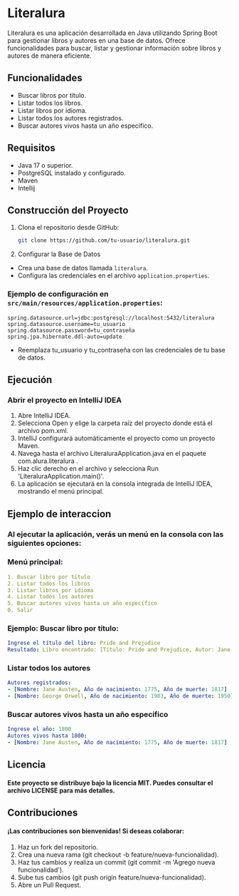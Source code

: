 # Literalura

Literalura es una aplicación desarrollada en Java utilizando Spring Boot para gestionar libros y autores en una base de datos. Ofrece funcionalidades para buscar, listar y gestionar información sobre libros y autores de manera eficiente.

## Funcionalidades

- Buscar libros por título.
- Listar todos los libros.
- Listar libros por idioma.
- Listar todos los autores registrados.
- Buscar autores vivos hasta un año específico.

## Requisitos
- Java 17 o superior.
- PostgreSQL instalado y configurado.
- Maven
- Intellij

## Construcción del Proyecto
1. Clona el repositorio desde GitHub:
   ```bash
   git clone https://github.com/tu-usuario/literalura.git

2. Configurar la Base de Datos
- Crea una base de datos llamada `literalura`.
- Configura las credenciales en el archivo `application.properties`.

### Ejemplo de configuración en `src/main/resources/application.properties`:
```properties
spring.datasource.url=jdbc:postgresql://localhost:5432/literalura
spring.datasource.username=tu_usuario
spring.datasource.password=tu_contraseña
spring.jpa.hibernate.ddl-auto=update
```
- Reemplaza tu_usuario y tu_contraseña con las credenciales de tu base de datos.
   

## Ejecución

### Abrir el proyecto en IntelliJ IDEA

1. Abre IntelliJ IDEA.
2. Selecciona Open y elige la carpeta raíz del proyecto donde está el archivo pom.xml.
3. IntelliJ configurará automáticamente el proyecto como un proyecto Maven.
4. Navega hasta el archivo LiteraluraApplication.java en el paquete com.alura.literalura .
5. Haz clic derecho en el archivo y selecciona Run 'LiteraluraApplication.main()'.
6. La aplicación se ejecutará en la consola integrada de IntelliJ IDEA, mostrando el menú principal.
   

## Ejemplo de interaccion

### Al ejecutar la aplicación, verás un menú en la consola con las siguientes opciones:


### Menú principal:
```yaml
1. Buscar libro por título
2. Listar todos los libros
3. Listar libros por idioma
4. Listar todos los autores
5. Buscar autores vivos hasta un año específico
0. Salir
```

### Ejemplo: Buscar libro por título:
   ```yaml
   Ingrese el título del libro: Pride and Prejudice
   Resultado: Libro encontrado: [Título: Pride and Prejudice, Autor: Jane Austen, Idioma: Inglés]
   ```
### Listar todos los autores
   ```yaml
   Autores registrados:
   - [Nombre: Jane Austen, Año de nacimiento: 1775, Año de muerte: 1817]
   - [Nombre: George Orwell, Año de nacimiento: 1903, Año de muerte: 1950]
   ```

### Buscar autores vivos hasta un año específico
   ```yaml
   Ingrese el año: 1800
   Autores vivos hasta 1800:
   - [Nombre: Jane Austen, Año de nacimiento: 1775, Año de muerte: 1817]
   ```

## Licencia
#### Este proyecto se distribuye bajo la licencia MIT. Puedes consultar el archivo LICENSE para más detalles.

## Contribuciones
#### ¡Las contribuciones son bienvenidas! Si deseas colaborar:
1. Haz un fork del repositorio.
2. Crea una nueva rama (git checkout -b feature/nueva-funcionalidad).
3. Haz tus cambios y realiza un commit (git commit -m 'Agrego nueva funcionalidad').
4. Sube tus cambios (git push origin feature/nueva-funcionalidad).
5. Abre un Pull Request.
